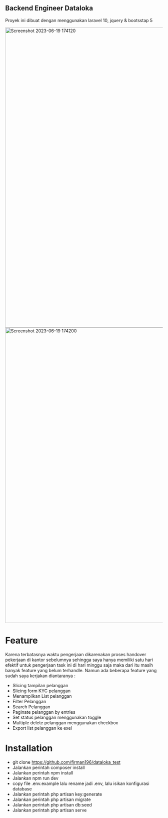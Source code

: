 ## Backend Engineer Dataloka
Proyek ini dibuat dengan menggunakan laravel 10, jquery & bootsstap 5 

<img width="958" alt="Screenshot 2023-06-19 174120" src="https://github.com/firman196/dataloka_test/assets/53245455/be6b5071-b650-4b03-8c65-7a90078e7681">
<img width="943" alt="Screenshot 2023-06-19 174200" src="https://github.com/firman196/dataloka_test/assets/53245455/a2f257dd-f1e6-4fba-9ec3-297f9f8d7d61">


# Feature #
Karena terbatasnya waktu pengerjaan dikarenakan proses handover pekerjaan di kantor sebelumnya sehingga saya hanya memiliki satu hari efektif untuk pengerjaan task ini di hari minggu saja maka dari itu masih banyak feature yang belum terhandle. Namun ada beberapa feature yang sudah saya kerjakan diantaranya :

- Slicing tampilan pelanggan
- Slicing form KYC pelanggan
- Menampilkan List pelanggan
- Filter Pelanggan 
- Search Pelanggan
- Paginate pelanggan by entries
- Set status pelanggan menggunakan toggle
- Multiple delete pelanggan menggunakan checkbox
- Export list pelanggan ke exel

# Installation #
- git clone https://github.com/firman196/dataloka_test
- Jalankan perintah composer install
- Jalankan perintah npm install
- Jalankan npm run dev
- copy file .env.example lalu rename jadi .env, lalu isikan konfigurasi database
- Jalankan perintah php artisan key:generate
- Jalankan perintah php artisan migrate
- Jalankan perintah php artisan db:seed
- Jalankan perintah php artisan serve














